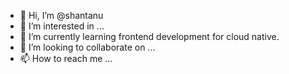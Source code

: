 - 👋 Hi, I’m @shantanu
- 👀 I’m interested in ...
- 🌱 I’m currently learning frontend development for cloud native.
- 💞️ I’m looking to collaborate on ...
- 📫 How to reach me ...

<!---
shantanu26/shantanu26 is a ✨ special ✨ repository because its `README.md` (this file) appears on your GitHub profile.
You can click the Preview link to take a look at your changes.
--->

